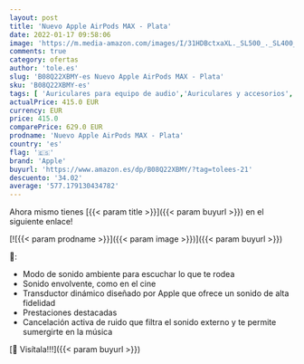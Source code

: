 ```yaml
---
layout: post
title: 'Nuevo Apple AirPods MAX - Plata'
date: 2022-01-17 09:58:06
image: 'https://m.media-amazon.com/images/I/31HDBctxaXL._SL500_._SL400_.jpg'
comments: true
category: ofertas
author: 'tole.es'
slug: 'B08Q22XBMY-es Nuevo Apple AirPods MAX - Plata'
sku: 'B08Q22XBMY-es'
tags: [ 'Auriculares para equipo de audio','Auriculares y accesorios','Electrónica','apple', ]
actualPrice: 415.0 EUR
currency: EUR
price: 415.0
comparePrice: 629.0 EUR
prodname: 'Nuevo Apple AirPods MAX - Plata'
country: 'es'
flag: '🇪🇸'
brand: 'Apple'
buyurl: 'https://www.amazon.es/dp/B08Q22XBMY/?tag=tolees-21'
descuento: '34.02'
average: '577.179130434782'
---
```


Ahora mismo tienes [{{< param title >}}]({{< param buyurl >}}) en el siguiente enlace!

[![{{< param prodname >}}]({{< param image >}})]({{< param buyurl >}})

🔎:

- Modo de sonido ambiente para escuchar lo que te rodea
- Sonido envolvente, como en el cine
- Transductor dinámico diseñado por Apple que ofrece un sonido de alta fidelidad
- Prestaciones destacadas
- Cancelación activa de ruido que filtra el sonido externo y te permite sumergirte en la música

[🛒 Visítala!!!]({{< param buyurl >}})
